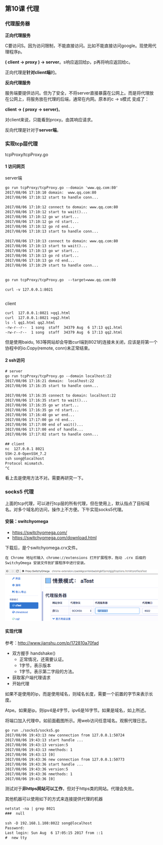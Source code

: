 

## 第10课 代理



### 代理服务器

**正向代理服务**

C要访问S。因为访问限制，不能直接访问。比如不能直接访问google。现使用代理程序p。

**( client -> proxy ) -> server**。s响应返回给p，p再将响应返回给c。

正向代理是**针对client端**的。

**反向代理服务**

服务端要提供访问。但为了安全，不将server直接暴露在公网上。而是将代理放在公网上，将服务放在代理的后端，通常在内网。原本的c -> s模式 变成了：

**client -> ( proxy  -> server)**。

对client来说，只能看到proxy。由其响应请求。

反向代理是针对于**server端**。



### 实现tcp层代理

tcpProxy/tcpProxy.go

#### 1 访问网页

server端

```shell
go run tcpProxy/tcpProxy.go --domain 'www.qq.com:80'
2017/08/06 17:10:10 domain:  www.qq.com:80
2017/08/06 17:10:12 start to handle conn...

2017/08/06 17:10:12 connect to domain: www.qq.com:80
2017/08/06 17:10:12 start to wait()...
2017/08/06 17:10:12 go wr start...
2017/08/06 17:10:12 go rd start...
2017/08/06 17:10:12 go rd end...
2017/08/06 17:10:13 start to handle conn...

2017/08/06 17:10:13 connect to domain: www.qq.com:80
2017/08/06 17:10:13 start to wait()...
2017/08/06 17:10:13 go wr start...
2017/08/06 17:10:13 go rd start...
2017/08/06 17:10:13 go rd end...
2017/08/06 17:10:29 start to handle conn...


go run tcpProxy/tcpProxy.go  --target=www.qq.com:80

curl -v 127.0.0.1:8021


```

client

```shell
curl  127.0.0.1:8021 >qq1.html
curl  127.0.0.1:8021 >qq2.html
ls -l qq1.html qq2.html
-rw-r--r--  1 song  staff  34379 Aug  6 17:13 qq1.html
-rw-r--r--  1 song  staff  34379 Aug  6 17:13 qq2.html
```

但是使用baidu, 163等网站却会导致curl端到8021的连接未关闭，应该是将第一个协程中的io.Copy(remote, conn)未正常结束。

#### 2 ssh访问

```shell
# server 
go run tcpProxy/tcpProxy.go --domain localhost:22
2017/08/06 17:16:21 domain:  localhost:22
2017/08/06 17:16:35 start to handle conn...

2017/08/06 17:16:35 connect to domain: localhost:22
2017/08/06 17:16:35 start to wait()...
2017/08/06 17:16:35 go wr start...
2017/08/06 17:16:35 go rd start...
2017/08/06 17:16:48 go wr end...
2017/08/06 17:17:00 go rd end...
2017/08/06 17:17:00 end of wait()...
2017/08/06 17:17:00 end of handle...
2017/08/06 17:17:02 start to handle conn...

## client
nc  127.0.0.1 8021
SSH-2.0-OpenSSH_7.2
ssh song@localhost
Protocol mismatch.
^C
```

看上去是使用方法不对。需要再研究一下。



### socks5 代理

上面的tcp代理，可以进行tcp层的所有代理，但在使用上，默认指点了目标域名。对多个域名的访问，操作上不方便。下午实现socks5代理。



#### 安装：switchyomega

* https://switchyomega.com/
* https://switchyomega.com/download.html

下载后，是个switchyomega.crx文件。

`在 Chrome 地址栏输入 chrome://extensions 打开扩展程序，拖动 .crx 后缀的 SwitchyOmega 安装文件到扩展程序中进行安装。`

![SwitchyOmega](socks5/SwitchyOmega.png)



#### 实现代理

参考：http://www.jianshu.com/p/172810a70fad



* 双方握手 handshake()
  * 正常情况，还需要认证。
  * 1字节，表示版本
  * 1字节。表示第二字段的方法。
* 获取客户端代理请求
* 开始代理



如果不是使用的ip，而是使用域名，则域名长度，需要一个前置的字节来表示长度。

Atpe。如果是ip。则ipv4是4字节，ipv6是16字节。如果是域名，如上所述。



将端口加入代理中。如前面截图所示。用web访问任意域名。观察代理日志。

```shell
go run ./socks5/socks5.go
2017/08/06 19:43:13 new connection from 127.0.0.1:50724
2017/08/06 19:43:13 start handle ...
2017/08/06 19:43:13 version:5
2017/08/06 19:43:13 nmethods: 1
2017/08/06 19:43:13 [0]
2017/08/06 19:43:36 new connection from 127.0.0.1:50773
2017/08/06 19:43:36 start handle ...
2017/08/06 19:43:36 version:5
2017/08/06 19:43:36 nmethods: 1
2017/08/06 19:43:36 [0]

```

测试对于**非https网站可以工作**，但对于https类的网站。代理会失败。



其他机器可以使用如下的方式来连接提供代理的机器

```shell
netstat -na | grep 8021
###  null

ssh -D 192.168.1.108:8022 song@localhost
Password:
Last login: Sun Aug  6 17:05:15 2017 from ::1
#  new tty

```

